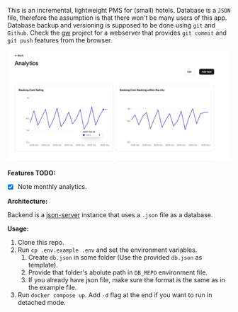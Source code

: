This is an incremental, lightweight PMS for (small) hotels. Database is a `JSON` file, therefore the assumption
is that there won't be many users of this app. Database backup and versioning is supposed to be done using `git` and `Github`.
Check the [gw](https://github.com/sumanchapai/gw) project for a webserver that provides `git commit` and `git push` features
from the browser.

![Analytics charts on homepage](images/image1.jpeg)

**Features TODO:**

- [x] Note monthly analytics.

**Architecture:**

Backend is a [json-server](https://github.com/typicode/json-server) instance that uses a `.json` file as a database.

**Usage:**

1. Clone this repo.
1. Run `cp .env.example .env` and set the environment variables.
   1. Create `db.json` in some folder (Use the provided `db.json` as template).
   1. Provide that folder's abolute path in `DB_REPO` environment file.
   1. If you already have json file, make sure the format is the same as in the example file.
1. Run `docker compose up`. Add `-d` flag at the end if you want to run in detached mode.
